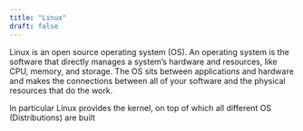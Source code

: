 ```yaml
---
title: "Linux"
draft: false
---
```


Linux is an open source operating system (OS). An operating system is the software that directly manages a system’s hardware and resources, like CPU, memory, and storage. The OS sits between applications and hardware and makes the connections between all of your software and the physical resources that do the work.

In particular Linux provides the kernel, on top of which all different OS (Distributions) are built